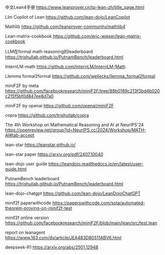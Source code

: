 中文Lean4手册 https://www.leanprover.cn/tp-lean-zh/title_page.html

Llm Copilot of Lean https://github.com/lean-dojo/LeanCopilot

Mathlib https://github.com/leanprover-community/mathlib4  

Lean-matrix-cookbook https://github.com/eric-wieser/lean-matrix-cookbook

LLM在formal math reasoning的leaderboard https://trishullab.github.io/PutnamBench/leaderboard.html

InternLM-math https://github.com/InternLM/InternLM-Math

Llemma formal2formal https://github.com/wellecks/llemma_formal2formal

miniF2F by meta https://github.com/facebookresearch/miniF2F/tree/88b0189c213f3bd4b020c215f5bf0d847ee8d7a0

miniF2F by openai https://github.com/openai/miniF2F

copra https://github.com/trishullab/copra

The 4th Workshop on Mathematical Reasoning and AI at NeurIPS'24 https://openreview.net/group?id=NeurIPS.cc/2024/Workshop/MATH-AI#tab-accept

lean-star https://leanstar.github.io/

lean-star paper https://arxiv.org/pdf/2407.10040

lean-dojo user guide https://leandojo.readthedocs.io/en/latest/user-guide.html

PutnamBench leaderboard https://trishullab.github.io/PutnamBench/leaderboard.html

lean-dojo-chatgpt https://github.com/lean-dojo/LeanDojoChatGPT

minif2f paperwithcode https://paperswithcode.com/sota/automated-theorem-proving-on-minif2f-test

minif2f online version https://github.com/facebookresearch/miniF2F/blob/main/lean/src/test.lean

report on leanagent https://www.163.com/dy/article/JEA483D80511ABV6.html

deepseek-R1 https://arxiv.org/abs/2501.12948
